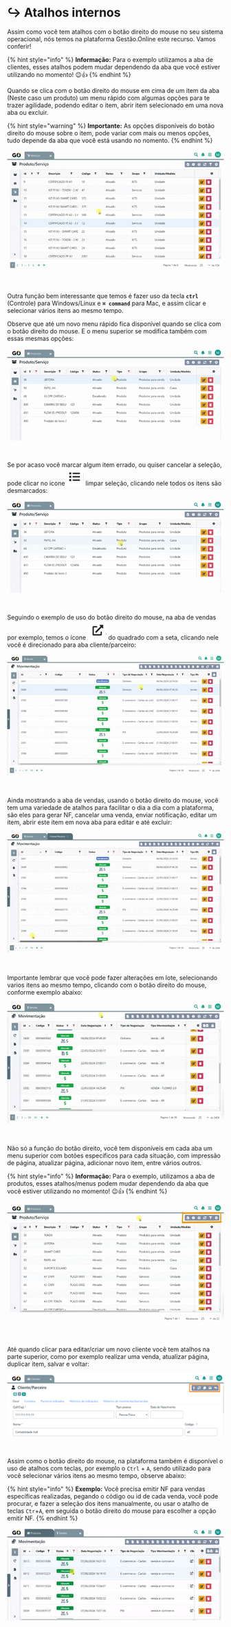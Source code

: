 # ↪️ Atalhos internos

Assim como você tem atalhos com o botão direito do mouse no seu sistema operacional, nós temos na plataforma Gestão.Online este recurso. Vamos conferir!

{% hint style="info" %}
**Informação:** Para o exemplo utilizamos a aba de clientes, esses atalhos podem mudar dependendo da aba que você estiver utilizando no momento! 😉👍
{% endhint %}

Quando se clica com o botão direito do mouse em cima de um item da aba (Neste caso um produto) um menu rápido com algumas opções para te trazer agilidade, podendo editar o item, abrir item selecionado em uma nova aba ou excluir.

{% hint style="warning" %}
**Importante:** As opções disponíveis do botão direito do mouse sobre o item, pode variar com mais ou menos opções, tudo depende da aba que você está usando no nomento.
{% endhint %}

![Neste exemplo utilizamos a aba Produtos](/erp-v2/assets/atalho_interno_btn_direito.gif)

<br>

Outra função bem interessante que temos é fazer uso da tecla **`ctrl`** (Controle) para Windows/Linux e **`⌘ command`** para Mac, e assim clicar e selecionar vários itens ao mesmo tempo.

Observe que até um novo menu rápido fica disponível quando se clica com o botão direito do mouse. E o menu superior se modifica também com essas mesmas opções:

![](/erp-v2/assets/atalho_btn_ctrl.gif)

<br>

Se por acaso você marcar algum item errado, ou quiser cancelar a seleção, pode clicar no icone <img src="/erp-v2/assets/modulos/icon_limpar_selecao.png" alt="" data-size="line"> limpar seleção, clicando nele todos os itens são desmarcados:

![](/erp-v2/assets/atalho_btn_ctrl_limpar.gif)

<br>

Seguindo o exemplo de uso do botão direito do mouse, na aba de vendas por exemplo, temos o ícone <img src="/erp-v2/assets/modulos/icon_abrir_editar_item_nova_aba_mouse.png" alt="" data-size="line"> do quadrado com a seta, clicando nele você é direcionado para aba cliente/parceiro:

![](/erp-v2/assets/atalho_icone_vendas.gif)

<br>

Ainda mostrando a aba de vendas, usando o botão direito do mouse, você tem uma variedade de atalhos para facilitar o dia a dia com a plataforma, são eles para gerar NF, cancelar uma venda, enviar notificação, editar um item, abrir este item em nova aba para editar e até excluir:

![](/erp-v2/assets/atalho_btn_mouse_vendas.gif)

<br>

Importante lembrar que você pode fazer alterações em lote, selecionando varios itens ao mesmo tempo, clicando com o botão direito do mouse, conforme exemplo abaixo:

![](/erp-v2/assets/atalho_btn_mouse_lotes.gif)

<br>

Não só a função do botão direito, você tem disponíveis em cada aba um menu superior com botões específicos para cada situação, com impressão de página, atualizar página, adicionar novo item, entre vários outros.

{% hint style="info" %}
**Informação:** Para o exemplo, utilizamos a aba de produtos, esses atalhos/menus podem mudar dependendo da aba que você estiver utilizando no momento! 😉👍
{% endhint %}

![](/erp-v2/assets/atalho_menus_superiores.gif)

<br>

Até quando clicar para editar/criar um novo cliente você tem atalhos na parte superior, como por exemplo realizar uma venda, atualizar página, duplicar item, salvar e voltar:

![](/erp-v2/assets/atalho_interno_botoes_cliente.png)

<br>

Assim como o botão direito do mouse, na plataforma também é disponível o uso de atalhos com teclas, por exemplo o `Ctrl` + `A`, sendo utilizado para você selecionar vários itens ao mesmo tempo, observe abaixo:

{% hint style="info" %}
**Exemplo:** Você precisa emitir NF para vendas específicas realizadas, pegando o código ou id de cada venda, você pode procurar, e fazer a seleção dos itens manualmente, ou usar o atalho de teclas `Ctr`+`A`, em seguida o botão direito do mouse para escolher a opção emitir NF. 
{% endhint %}

![](/erp-v2/assets/atalho_ctrl_a.gif)
